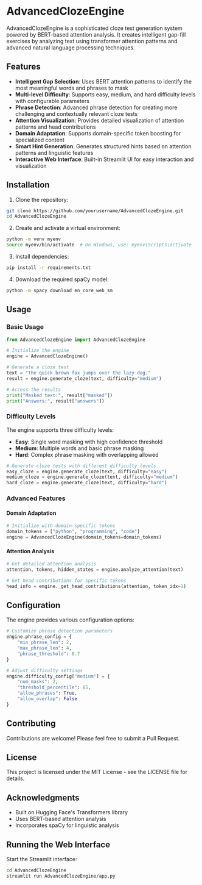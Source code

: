 # AdvancedClozeEngine

AdvancedClozeEngine is a sophisticated cloze test generation system powered by BERT-based attention analysis. It creates intelligent gap-fill exercises by analyzing text using transformer attention patterns and advanced natural language processing techniques.

## Features

- **Intelligent Gap Selection**: Uses BERT attention patterns to identify the most meaningful words and phrases to mask
- **Multi-level Difficulty**: Supports easy, medium, and hard difficulty levels with configurable parameters
- **Phrase Detection**: Advanced phrase detection for creating more challenging and contextually relevant cloze tests
- **Attention Visualization**: Provides detailed visualization of attention patterns and head contributions
- **Domain Adaptation**: Supports domain-specific token boosting for specialized content
- **Smart Hint Generation**: Generates structured hints based on attention patterns and linguistic features
- **Interactive Web Interface**: Built-in Streamlit UI for easy interaction and visualization

## Installation

1. Clone the repository:
```bash
git clone https://github.com/yourusername/AdvancedClozeEngine.git
cd AdvancedClozeEngine
```

2. Create and activate a virtual environment:
```bash
python -m venv myenv
source myenv/bin/activate  # On Windows, use: myenv\Scripts\activate
```

3. Install dependencies:
```bash
pip install -r requirements.txt
```

4. Download the required spaCy model:
```bash
python -m spacy download en_core_web_sm
```

## Usage

### Basic Usage

```python
from AdvancedClozeEngine import AdvancedClozeEngine

# Initialize the engine
engine = AdvancedClozeEngine()

# Generate a cloze test
text = "The quick brown fox jumps over the lazy dog."
result = engine.generate_cloze(text, difficulty="medium")

# Access the results
print("Masked text:", result["masked"])
print("Answers:", result["answers"])
```

### Difficulty Levels

The engine supports three difficulty levels:

- **Easy**: Single word masking with high confidence threshold
- **Medium**: Multiple words and basic phrase masking
- **Hard**: Complex phrase masking with overlapping allowed

```python
# Generate cloze tests with different difficulty levels
easy_cloze = engine.generate_cloze(text, difficulty="easy")
medium_cloze = engine.generate_cloze(text, difficulty="medium")
hard_cloze = engine.generate_cloze(text, difficulty="hard")
```

### Advanced Features

#### Domain Adaptation

```python
# Initialize with domain-specific tokens
domain_tokens = ["python", "programming", "code"]
engine = AdvancedClozeEngine(domain_tokens=domain_tokens)
```

#### Attention Analysis

```python
# Get detailed attention analysis
attention, tokens, hidden_states = engine.analyze_attention(text)

# Get head contributions for specific tokens
head_info = engine._get_head_contributions(attention, token_idx=1)
```

## Configuration

The engine provides various configuration options:

```python
# Customize phrase detection parameters
engine.phrase_config = {
    "min_phrase_len": 2,
    "max_phrase_len": 4,
    "phrase_threshold": 0.7
}

# Adjust difficulty settings
engine.difficulty_config["medium"] = {
    "num_masks": 2,
    "threshold_percentile": 85,
    "allow_phrases": True,
    "allow_overlap": False
}
```

## Contributing

Contributions are welcome! Please feel free to submit a Pull Request.

## License

This project is licensed under the MIT License - see the LICENSE file for details.

## Acknowledgments

- Built on Hugging Face's Transformers library
- Uses BERT-based attention analysis
- Incorporates spaCy for linguistic analysis

## Running the Web Interface

Start the Streamlit interface:
```bash
cd AdvancedClozeEngine
streamlit run AdvancedClozeEngine/app.py
```